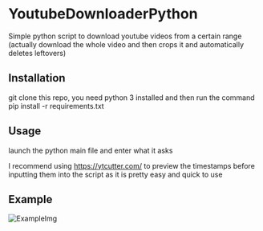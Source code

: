 # YoutubeDownloaderPython
Simple python script to download youtube videos from a certain range (actually download the whole video and then crops it and automatically deletes leftovers)

## Installation
git clone this repo, you need python 3 installed 
and then run the command 
pip install -r requirements.txt

## Usage 
launch the python main file and enter what it asks

I recommend using https://ytcutter.com/ to preview the timestamps before inputting them into the script as it is pretty easy and quick to use

## Example
![ExampleImg](https://i.imgur.com/D5nHxbP.png)
